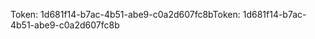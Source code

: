 <span data-ttu-id="95637-101">Token: 1d681f14-b7ac-4b51-abe9-c0a2d607fc8b</span><span class="sxs-lookup"><span data-stu-id="95637-101">Token: 1d681f14-b7ac-4b51-abe9-c0a2d607fc8b</span></span>